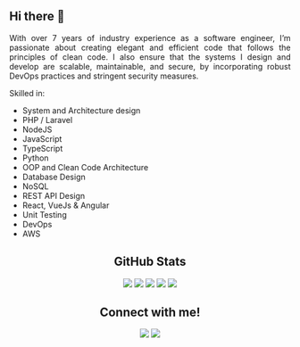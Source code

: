 <h2 align="left"> Hi there 👋<br/></h2> 
<p style="text-align: justify;">With over 7 years of industry experience as a software engineer, I’m passionate about creating elegant and efficient code that follows the principles of clean code. I also ensure that the systems I design and develop are scalable, maintainable, and secure, by incorporating robust DevOps practices and stringent security measures.</p>

<p align="left">Skilled in:</p>

<ul>
  <li>System and Architecture design</li>
  <li>PHP / Laravel</li>
  <li>NodeJS</li>
  <li>JavaScript</li>
  <li>TypeScript</li>
  <li>Python</li>
  <li>OOP and Clean Code Architecture</li>
  <li>Database Design</li>
  <li>NoSQL</li>
  <li>REST API Design</li>
  <li>React, VueJs & Angular</li>
  <li>Unit Testing</li>
  <li>DevOps</li>
  <li>AWS</li>
</ul>

<h2 align="center">GitHub Stats</h2>

<div align="center">

![](https://github-profile-summary-cards.vercel.app/api/cards/profile-details?username=moh4mmad&theme=github_dark)
![](https://github-profile-summary-cards.vercel.app/api/cards/repos-per-language?username=moh4mmad&theme=github_dark)
![](https://github-profile-summary-cards.vercel.app/api/cards/most-commit-language?username=moh4mmad&theme=github_dark)
![](https://github-profile-summary-cards.vercel.app/api/cards/stats?username=moh4mmad&theme=github_dark)
![](https://github-profile-summary-cards.vercel.app/api/cards/productive-time?username=moh4mmad&theme=github_dark)
 
</div>

<h2 align="center">Connect with me!</h2>

<div align="center">
	
[<img src="https://img.shields.io/badge/linkedin-%230077B5.svg?&style=for-the-badge&logo=linkedin&logoColor=white"/>](https://www.linkedin.com/in/moh4mmad/)
[<img src = "https://img.shields.io/badge/facebook-%2320A1F1.svg?&style=for-the-badge&logo=facebook&logoColor=white"/>](https://www.facebook.com/salah.sak1b)
	
</div>
